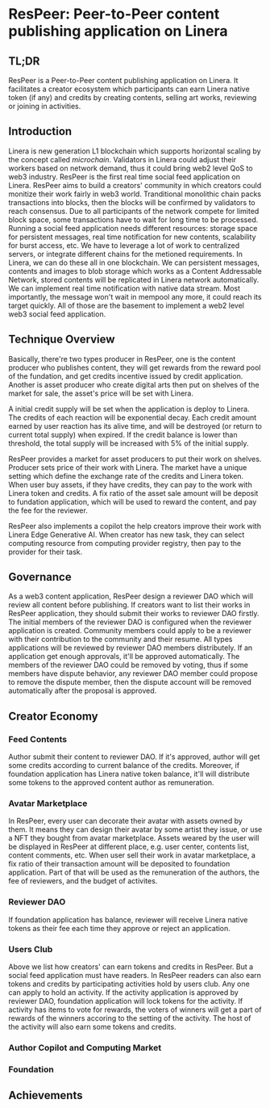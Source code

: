 # ResPeer: Peer-to-Peer content publishing application on Linera

## TL;DR

ResPeer is a Peer-to-Peer content publishing application on Linera. It facilitates a creator ecosystem which participants can earn Linera native token (if any) and credits by creating contents, selling art works, reviewing or joining in activities.

## Introduction

Linera is new generation L1 blockchain which supports horizontal scaling by the concept called *microchain*. Validators in Linera could adjust their workers based on network demand, thus it could bring web2 level QoS to web3 industry. ResPeer is the first real time social feed application on Linera. ResPeer aims to build a creators' community in which creators could monitize their work fairly in web3 world. Tranditional monolithic chain packs transactions into blocks, then the blocks will be confirmed by validators to reach consensus. Due to all participants of the network compete for limited block space, some transactions have to wait for long time to be processed.  Running a social feed application needs different resources: storage space for persistent messages, real time notification for new contents, scalability for burst access, etc. We have to leverage a lot of work to centralized servers, or integrate different chains for the metioned requirements. In Linera, we can do these all in one blockchain. We can persistent messages, contents and images to blob storage which works as a Content Addressable Network, stored contents will be replicated in Linera network automatically. We can implement real time notification with native data stream. Most importantly, the message won't wait in mempool any more, it could reach its target quickly. All of those are the basement to implement a web2 level web3 social feed application.

## Technique Overview

Basically, there're two types producer in ResPeer, one is the content producer who publishes content, they will get rewards from the reward pool of the fundation, and get credits incentive issued by credit application. Another is asset producer who create digital arts then put on shelves of the market for sale, the asset's price will be set with Linera.

A initial credit supply will be set when the application is deploy to Linera. The credits of each reaction will be exponential decay. Each credit amount earned by user reaction has its alive time, and will be destroyed (or return to current total supply) when expired. If the credit balance is lower than threshold, the total supply will be increased with 5% of the initial supply.

ResPeer provides a market for asset producers to put their work on shelves. Producer sets price of their work with Linera. The market have a unique setting which define the exchange rate of the credits and Linera token. When user buy assets, if they have credits, they can pay to the work with Linera token and credits. A fix ratio of the asset sale amount will be deposit to fundation application, which will be used to reward the content, and pay the fee for the reviewer.

ResPeer also implements a copilot the help creators improve their work with Linera Edge Generative AI. When creator has new task, they can select computing resource from computing provider registry, then pay to the provider for their task.

## Governance

As a web3 content application, ResPeer design a reviewer DAO which will review all content before publishing. If creators want to list their works in ResPeer application, they should submit their works to reviewer DAO firstly. The initial members of the reviewer DAO is configured when the reviewer application is created. Community members could apply to be a reviewer with their contribution to the community and their resume. All types applications will be reviewed by reviewer DAO members distributely. If an application get enough approvals, it'll be approved automatically. The members of the reviewer DAO could be removed by voting, thus if some members have dispute behavior, any reviewer DAO member could propose to remove the dispute member, then the dispute account will be removed automatically after the proposal is approved.

## Creator Economy

### Feed Contents

Author submit their content to reviewer DAO. If it's approved, author will get some credits according to current balance of the credits. Moreover, if foundation application has Linera native token balance, it'll will distribute some tokens to the approved content author as remuneration.

### Avatar Marketplace

In ResPeer, every user can decorate their avatar with assets owned by them. It means they can design their avatar by some artist they issue, or use a NFT they bought from avatar marketplace. Assets weared by the user will be displayed in ResPeer at different place, e.g. user center, contents list, content comments, etc. When user sell their work in avatar marketplace, a fix ratio of their transaction amount will be deposited to foundation application. Part of that will be used as the remuneration of the authors, the fee of reviewers, and the budget of activites.

### Reviewer DAO

If foundation application has balance, reviewer will receive Linera native tokens as their fee each time they approve or reject an application.

### Users Club

Above we list how creators' can earn tokens and credits in ResPeer. But a social feed application must have readers. In ResPeer readers can also earn tokens and credits by participating activities hold by users club. Any one can apply to hold an activity. If the activity application is approved by reviewer DAO, foundation application will lock tokens for the activity. If activity has items to vote for rewards, the voters of winners will get a part of rewards of the winners accoring to the setting of the activity. The host of the activity will also earn some tokens and credits.

### Author Copilot and Computing Market

### Foundation

## Achievements
